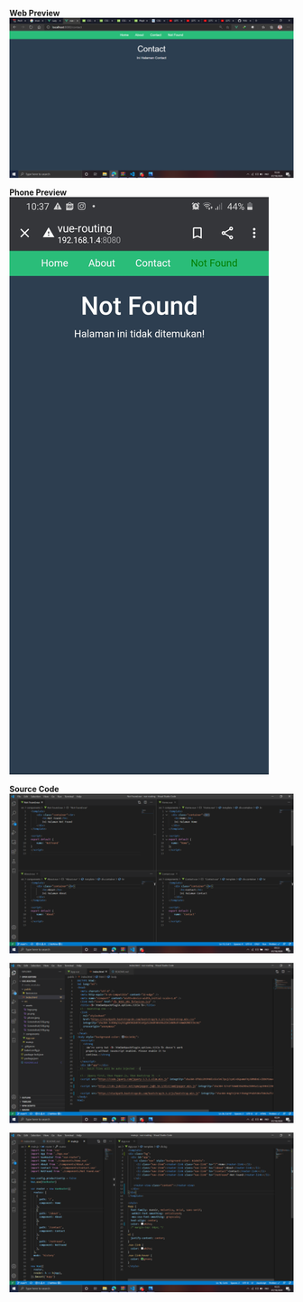 
**Web Preview**
![](src/assets/pc.png)

**Phone Preview**
![](./src/assets/phone.jpeg)

**Source Code**
![](src/assets/Screenshot(136).png)

![](src/assets/Screenshot(140).png)

![](src/assets/Screenshot(141).png)
